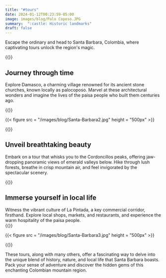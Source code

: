 ```yaml
---
title: "#tours"
date: 2024-01-12T00:23:59-05:00
image: images/blog/Palo Coposo.JPG
summary:  ":castle: Historic landmarks"    
draft: false
---  
```

Escape the ordinary and head to Santa Barbara, Colombia, where captivating tours unlock the region's magic.
    
  
{{<break>}}  


## Journey through time  

Explore Damasco, a charming village renowned for its ancient stone churches, known locally as palocoposo. Marvel at these architectural wonders and imagine the lives of the paisa people who built them centuries ago.    
  
{{<break>}}  

{{< figure src = "/images/blog/Santa-Barbara2.jpg" height = "500px" >}}      
  
{{<break>}}  


## Unveil breathtaking beauty   
Embark on a tour that whisks you to the Cordoncillos peaks, offering jaw-dropping panoramic views of emerald valleys below. Hike through lush forests, breathe in crisp mountain air, and feel invigorated by the spectacular scenery.
    
  
{{<break>}}  


## Immerse yourself in local life   
Witness the vibrant culture of La Pintada, a key commercial corridor, firsthand. Explore local shops, markets, and restaurants, and experience the warm hospitality of the paisa people.  
{{<break>}}  



{{< figure src = "/images/blog/Santa-Barbara3.jpg" height = "500px" >}}      
  
{{<break>}}  


These tours, along with many others, offer a fascinating way to delve into the unique blend of history, nature, and local life that Santa Barbara boasts. Pack your sense of adventure and discover the hidden gems of this enchanting Colombian mountain region.